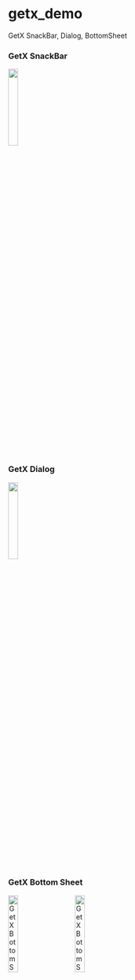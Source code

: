 # getx_demo

GetX SnackBar, Dialog, BottomSheet

### GetX SnackBar
<img src="https://user-images.githubusercontent.com/82430454/189580211-18358d13-5ab9-47ea-929f-5453a399748c.png" width="20%">

### GetX Dialog
<img src="https://user-images.githubusercontent.com/82430454/189580230-74ec8e99-e926-49f2-b245-f1ffbfd41665.png" width="20%">

### GetX Bottom Sheet
<p align="left">
  <img alt="GetX Bottom Sheet Light" src="https://user-images.githubusercontent.com/82430454/189582162-1744cca1-d612-4ec9-a5cc-2537c91899ed.png" width="20%">
&nbsp; &nbsp; &nbsp; &nbsp;
  <img alt="GetX Bottom Sheet Dark" src="https://user-images.githubusercontent.com/82430454/189582165-7affb283-0fb2-4627-a0a4-a1de050bfb93.png" width="20%">
</p>
